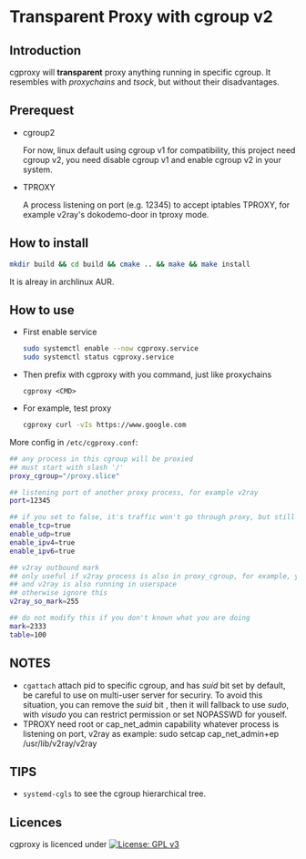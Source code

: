 # Transparent Proxy with cgroup v2

## Introduction

cgproxy will **transparent** proxy anything running in specific cgroup. It resembles with *proxychains* and *tsock*, but without their disadvantages.

## Prerequest

- cgroup2

  For now, linux default using cgroup v1 for compatibility, this project need cgroup v2, you need disable cgroup v1 and enable cgroup v2 in your system. 

- TPROXY

  A process listening on port (e.g.  12345)  to accept iptables TPROXY, for example v2ray's dokodemo-door  in tproxy mode.

## How to install

```bash
mkdir build && cd build && cmake .. && make && make install
```

It is alreay in archlinux AUR.

## How to use

- First enable service

  ```bash
  sudo systemctl enable --now cgproxy.service
  sudo systemctl status cgproxy.service
  ```

- Then prefix with cgproxy with you command, just like proxychains

  ```
  cgproxy <CMD>
  ```

- For example, test proxy

  ```bash
  cgproxy curl -vIs https://www.google.com
  ```

More config in `/etc/cgproxy.conf`:

```bash
## any process in this cgroup will be proxied
## must start with slash '/'
proxy_cgroup="/proxy.slice"

## listening port of another proxy process, for example v2ray 
port=12345

## if you set to false, it's traffic won't go through proxy, but still can go direct to internet
enable_tcp=true
enable_udp=true
enable_ipv4=true
enable_ipv6=true

## v2ray outbound mark
## only useful if v2ray process is also in proxy_cgroup, for example, you want to proxy whole userspace,
## and v2ray is also running in userspace
## otherwise ignore this
v2ray_so_mark=255

## do not modify this if you don't known what you are doing
mark=2333
table=100
```



## NOTES

- `cgattach` attach pid to specific cgroup, and has *suid* bit set by default, be careful to use on multi-user server for securiry. To avoid this situation,  you can remove the *suid* bit , then it will fallback to use *sudo*, with *visudo* you can restrict permission or set NOPASSWD for youself.
- TPROXY need root or cap_net_admin capability whatever process is listening on port,
  v2ray as example: sudo setcap cap_net_admin+ep /usr/lib/v2ray/v2ray

## TIPS

- `systemd-cgls` to see the cgroup hierarchical tree.

## Licences

cgproxy is licenced under [![License: GPL v3](https://img.shields.io/badge/License-GPL%20v2-blue.svg)](https://www.gnu.org/licenses/gpl-2.0) 
